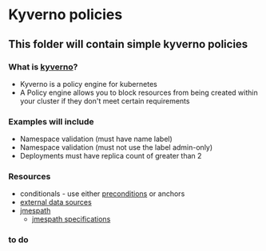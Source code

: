 # Kyverno policies

## This folder will contain simple kyverno policies

### What is [kyverno](https://kyverno.io/docs/introduction/)?

- Kyverno is a policy engine for kubernetes
- A Policy engine allows you to block resources from being created within your cluster if they don't meet certain requirements

### Examples will include

- Namespace validation (must have name label)
- Namespace validation (must not use the label admin-only)
- Deployments must have replica count of greater than 2

### Resources

- conditionals - use either [preconditions](https://kyverno.io/docs/writing-policies/preconditions/) or anchors
- [external data sources](https://kyverno.io/docs/writing-policies/external-data-sources/)
- [jmespath](https://kyverno.io/docs/writing-policies/jmespath/#custom-filters)
  - [jmespath specifications](https://jmespath.org/specification.html)

### to do
